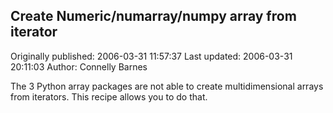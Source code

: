 ## Create Numeric/numarray/numpy array from iterator

Originally published: 2006-03-31 11:57:37
Last updated: 2006-03-31 20:11:03
Author: Connelly Barnes

The 3 Python array packages are not able to create multidimensional arrays from iterators.  This recipe allows you to do that.